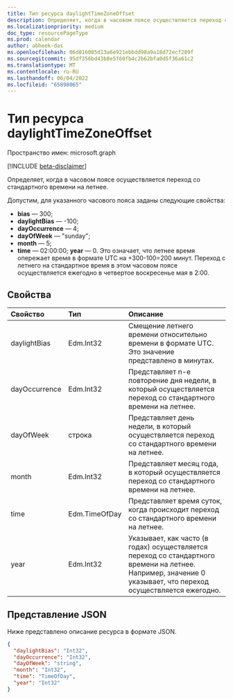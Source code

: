 ```yaml
---
title: Тип ресурса daylightTimeZoneOffset
description: Определяет, когда в часовом поясе осуществляется переход со стандартного времени на летнее.
ms.localizationpriority: medium
doc_type: resourcePageType
ms.prod: calendar
author: abheek-das
ms.openlocfilehash: 06d816085d13a6e921ebbdd98a9a18d72ecf289f
ms.sourcegitcommit: 95df356bd43b8e5f60fb4c2b62bfa0d5f36a61c2
ms.translationtype: MT
ms.contentlocale: ru-RU
ms.lasthandoff: 06/04/2022
ms.locfileid: "65898065"
---
```

# <a name="daylighttimezoneoffset-resource-type"></a>Тип ресурса daylightTimeZoneOffset

Пространство имен: microsoft.graph

[!INCLUDE [beta-disclaimer](../../includes/beta-disclaimer.md)]

Определяет, когда в часовом поясе осуществляется переход со стандартного времени на летнее.

Допустим, для указанного часового пояса заданы следующие свойства:

- **bias** — 300;
- **daylightBias** — -100;
- **dayOccurrence** — 4;
- **dayOfWeek** — "sunday";
- **month** — 5;
- **time** — 02:00:00; **year** — 0. Это означает, что летнее время опережает время в формате UTC на +300-100=200 минут. Переход с летнего на стандартное время в этом часовом поясе осуществляется ежегодно в четвертое воскресенье мая в 2:00.


## <a name="properties"></a>Свойства
| Свойство     | Тип   |Описание|
|:---------------|:--------|:----------|
| daylightBias | Edm.Int32 | Смещение летнего времени относительно времени в формате UTC. Это значение представлено в минутах.  |
| dayOccurrence | Edm.Int32 | Представляет n-е повторение дня недели, в который осуществляется переход со стандартного времени на летнее. |
| dayOfWeek | строка | Представляет день недели, в который осуществляется переход со стандартного времени на летнее. |
| month | Edm.Int32 | Представляет месяц года, в который осуществляется переход со стандартного времени на летнее. |
| time | Edm.TimeOfDay | Представляет время суток, когда происходит переход со стандартного времени на летнее. |
| year | Edm.Int32 | Указывает, как часто (в годах) осуществляется переход со стандартного времени на летнее. Например, значение 0 указывает, что переход осуществляется ежегодно.|


## <a name="json-representation"></a>Представление JSON

Ниже представлено описание ресурса в формате JSON.

<!-- {
  "blockType": "resource",
  "optionalProperties": [

  ],
  "@odata.type": "microsoft.graph.daylightTimeZoneOffset"
}-->

```json
{
  "daylightBias": "Int32",
  "dayOccurrence": "Int32",
  "dayOfWeek": "string",
  "month": "Int32",
  "time": "TimeOfDay",
  "year": "Int32"
}

```

<!-- uuid: 8fcb5dbc-d5aa-4681-8e31-b001d5168d79
2015-10-25 14:57:30 UTC -->
<!--
{
  "type": "#page.annotation",
  "description": "daylightTimeZoneOffset resource",
  "keywords": "",
  "section": "documentation",
  "tocPath": "",
  "suppressions": []
}
-->


